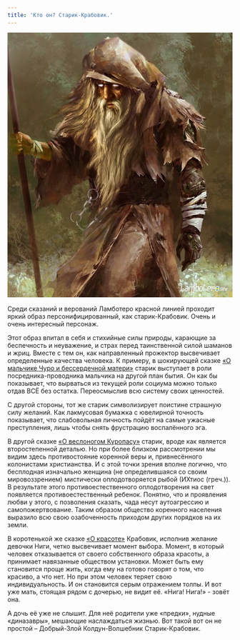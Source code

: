 ```yaml
---
title: 'Кто он? Старик-Крабовик.'
---
```


![](%D0%A1%D1%82%D0%B0%D1%80%D0%B8%D0%BA-%D0%9A%D1%80%D0%B0%D0%B1%D0%BE%D0%B2%D0%B8%D0%BA%20%D0%B3%D0%BE%D1%82%D0%BE%D0%B2.jpg)

Среди сказаний и верований Ламботеро красной линией проходит яркий образ персонифицированный, как старик-Крабовик. Очень и очень интересный персонаж.

Этот образ впитал в себя и стихийные силы природы, карающие за беспечность и неуважение, и страх перед таинственной силой шаманов и жриц. Вместе с тем он, как направленный прожектор высвечивает определенные качества человека.
К примеру, в шокирующей сказке [«О мальчике Чуро и бессердечной матери»](http://lambopedia.ru/svyashennoe-korolevstvo-lambotero/khronologiya-korolevstva/skazki-i-legendy-lambotero/malchik-churo-i-besserdechnaya-mat) старик выступает в роли посредника-проводника мальчика на другой план бытия. Он как бы показывает, что вырваться из текущей роли социума можно только отдав ВСЁ без остатка. Переосмыслив всю систему своих ценностей.

С другой стороны, тот же старик символизирует поистине страшную силу желаний. Как лакмусовая бумажка с ювелирной точность показывает, что слабовольная личность пойдёт на самые ужасные преступления, лишь чтобы снять фрустрацию воспалённого эга.


В другой сказке [«О веслоногом Куропасу»](http://lambopedia.ru/svyashennoe-korolevstvo-lambotero/khronologiya-korolevstva/skazki-i-legendy-lambotero/skazka-o-veslonogom-kuropasu) старик, вроде как является второстепенной деталью. Но при более близком рассмотрении мы видим здесь противостояние коренной веры и, привнесённого колонистами христианства. И с этой точки зрения вполне логично, что бесплодная изначально женщина (не определившаяся со своим мировоззрением) мистически оплодотворяется рыбой (ИХтиос (греч.)). В результате этого противоестественного оплодотворения на свет появляется противоестественный ребенок. Понятно, что и проявления любви у этого, с позволения сказать, чада несут аутоагрессию и самопожертвование. Таким образом общество коренного населения выразило всю свою озабоченность приходом других порядков на их земли.


В коротенькой же сказке [«О красоте»](http://lambopedia.ru/svyashennoe-korolevstvo-lambotero/khronologiya-korolevstva/skazki-i-legendy-lambotero/skazka-o-krasote) Крабовик, исполнив желание девочки Ниги, четко высвечивает момент выбора. Момент, в который человек отказывается от своего собственного образа красоты, а принимает навязанные обществом установки. Может быть ему становится проще жить, когда ему на готово говорят о том, что красиво, а что нет. Но при этом человек теряет свою индивидуальность. И он становится серым отражением толпы. И вот уже мать, стоящая рядом с дочерью, не видит её. «Нига! Нига!» - зовёт она.

А дочь её уже не слышит. Для неё родители уже «предки», нудные «диназавры», мешающие наслаждаться жизнью.
Вот такой вот он не простой – Добрый-Злой Колдун-Волшебник Старик-Крабовик.